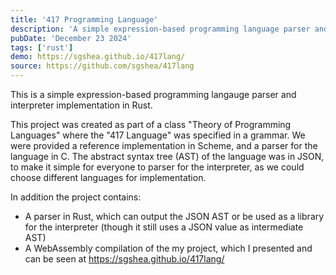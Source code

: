 ```yaml
---
title: '417 Programming Language'
description: 'A simple expression-based programming language parser and interpreter.'
pubDate: 'December 23 2024'
tags: ['rust']
demo: https://sgshea.github.io/417lang/
source: https://github.com/sgshea/417lang
---
```


This is a simple expression-based programming langauge parser and interpreter implementation in Rust.

This project was created as part of a class "Theory of Programming Languages" where the "417 Language" was specified in a grammar.
We were provided a reference implementation in Scheme, and a parser for the language in C.
The abstract syntax tree (AST) of the language was in JSON, to make it simple for everyone to parser for the interpreter, as we could choose different languages for implementation.

In addition the project contains:
- A parser in Rust, which can output the JSON AST or be used as a library for the interpreter (though it still uses a JSON value as intermediate AST)
- A WebAssembly compilation of the my project, which I presented and can be seen at https://sgshea.github.io/417lang/
